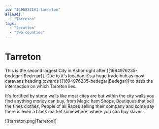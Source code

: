 ```yaml
---
id: "1695032181-tarreton"
aliases:
  - "Tarreton"
tags:
  - "location"
  - "two-counties"
---
```


# Tarreton

This is the second largest City in Ashor right after [[1694976235-bedegar|Bedegar]]. Due to it's location it's a huge trade hub as most caravans heading towards [[1694976235-bedegar|Bedegar]] to pass the intersection on which Tarreton lies.

It's fortified by stone walls like most cites are but within the city walls you find anything money can buy, from Magic Item Shops, Boutiques that sell the fines clothes, People of all Races selling their company and some say there is even a black market somewhere, where you can buy slaves.

![[tarreton.png|Tarreton]]
